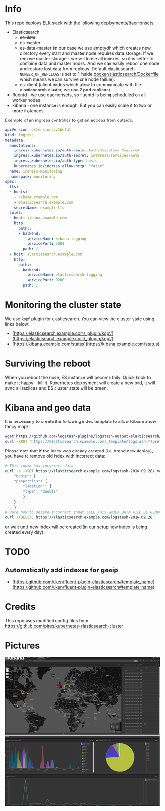 # Info

This repo deploys ELK stack with the following deployments/daemonsets:

* Elasticsearch
  * ~~es-data~~
  * ~~es-master~~
  * es-data-master (in our case we use emptydir which creates new directory every start and master node requires data storage. If we remove master storage - we will loose all indexes, so it is better to combine data and master nodes. And we can easily reboot one node and restore lost data from replicas. Default elasticsearch `NUMBER_OF_REPLICAS` is set to 1 inside [docker/elasticsearch/Dockerfile](docker/elasticsearch/Dockerfile) which means we can survive one node failure).
  * es-client (client nodes which allow to communicate with the elasticsearch cluster, we use 2 pod replicas)
* fluentd - we use daemonsets, so fluentd is being scheduled on all worker nodes.
* kibana - one instance is enough. But you can easily scale it to two or more instances.

Example of an ingress controller to get an access from outside:

```yaml
apiVersion: extensions/v1beta1
kind: Ingress
metadata:
  annotations:
    ingress.kubernetes.io/auth-realm: Authentication Required
    ingress.kubernetes.io/auth-secret: internal-services-auth
    ingress.kubernetes.io/auth-type: basic
    kubernetes.io/ingress.allow-http: "false"
  name: ingress-monitoring
  namespace: monitoring
spec:
  tls:
  - hosts:
    - kibana.example.com
    - elasticsearch.example.com
    secretName: example-tls
  rules:
  - host: kibana.example.com
    http:
      paths:
      - backend:
          serviceName: kibana-logging
          servicePort: 5601
        path: /
  - host: elasticsearch.example.com
    http:
      paths:
      - backend:
          serviceName: elasticsearch-logging
          servicePort: 9200
        path: /
```

# Monitoring the cluster state

We use `kopf` plugin for elasticsearch. You can view the cluster state using links below:

* [https://elasticsearch.example.com/_plugin/kopf/](https://elasticsearch.example.com/_plugin/kopf/)
* [https://kibana.example.com/status](https://kibana.example.com/status)

# Surviving the reboot

When you reboot the node, ES instance will become faily. Quick hook to make it happy - kill it. Kubernetes deployment will create a new pod, it will sync all replicas and ES cluster state will be green.

# Kibana and geo data

It is necessary to create the following index template to allow Kibana show fancy maps:

```sh
wget https://github.com/logstash-plugins/logstash-output-elasticsearch/raw/master/lib/logstash/outputs/elasticsearch/elasticsearch-template-es2x.json
curl -XPUT 'https://elasticsearch.example.com/_template/logstash-*?pretty' -d@elasticsearch-template-es2x.json
```

Please note that if the index was already created (i.e. brand new deploy), you have to remove old index with incorrect data:

```sh
# This index has incorrect data
curl -s -XGET https://elasticsearch.example.com/logstash-2016.09.28/_mapping | python -mjson.tool | grep -A10 geoip
    "geoip": {
	"properties": {
	    "location": {
		"type": "double"
	    }
	}
    }
# Here how to delete incorrect index (ALL THIS INDEX DATA WILL BE REMOVED)
curl -XDELETE https://elasticsearch.example.com/logstash-2016.09.28
```

or wait until new index will be created (in our setup new index is being created every day).

# TODO

## Automatically add indexes for geoip

* [https://github.com/uken/fluent-plugin-elasticsearch#template_name](https://github.com/uken/fluent-plugin-elasticsearch#template_name)

# Credits

This repo uses modified config files from https://github.com/pires/kubernetes-elasticsearch-cluster

# Pictures

![geomap](images/kibana1.png "Geo Map")
![countries](images/kibana2.png "Countries")
